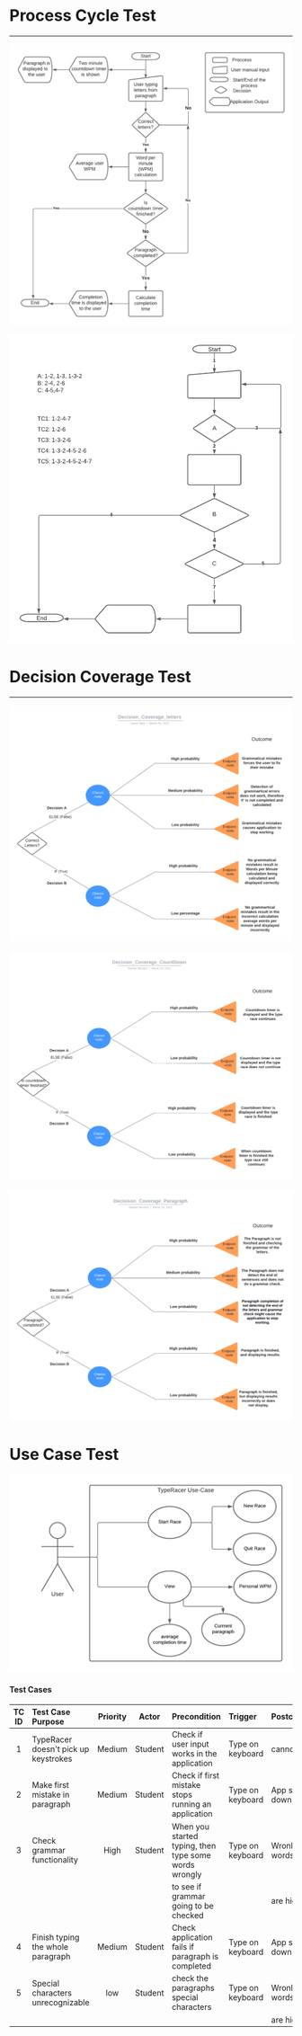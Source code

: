 # Process Cycle Test 
---
![alt text](/PCT.png)

![alt text](/PCT-2.png)

# Decision Coverage Test
---
![alt text](/Decision_Coverage_letters.png)
 
![alt text](/Decision_Coverage_CountDown.png)
 
![alt text](/Decisison_Coverage_Paragraph.png)
# Use Case Test
![alt text](/UseCase.png)
#### Test Cases
|TC ID|Test Case Purpose                   |Priority|Actor  |Precondition                                         |Trigger         |Postconditions     |
|:---:|:-----------------------------------|:------:|:-----:|:----------------------------------------------------|:---------------|:------------------|
| 1   |TypeRacer doesn't pick up keystrokes|Medium  |Student|Check if user input works in the application         |Type on keyboard|cannot type        |
| 2   |Make first mistake in paragraph     |Medium  |Student|Check if first mistake stops running an application  |Type on keyboard|App shuts down     |
| 3   |Check grammar functionality         |High    |Student|When you started typing, then type some words wrongly|Type on keyboard|Wronlgy typed words|
|     |                                    |        |       |to see if grammar going to be checked                |                |are highlighted    |
| 4   |Finish typing the whole paragraph   |Medium  |Student|Check application fails if paragraph is completed    |Type on keyboard|App shuts down     |
| 5   |Special characters unrecognizable   |low     |Student|check the paragraphs special characters              |Type on keyboard|Wronlgy typed words|
|     |                                    |        |       |                                                     |                |are highlighted    |
